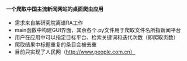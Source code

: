 #### 一个爬取中国主流新闻网站的桌面爬虫应用
- 需求来自某研究院离谱RA工作
- main函数中构建GUI界面，其余各个.py文件用于爬取文件名所指新闻平台
- 用户在应用中可以指定目标平台、检索关键词和迭代次数（即爬取页数）
- 爬取结果中标题重复的条目会被去重
- 目前只实现了人民网（http://www.people.com.cn）
